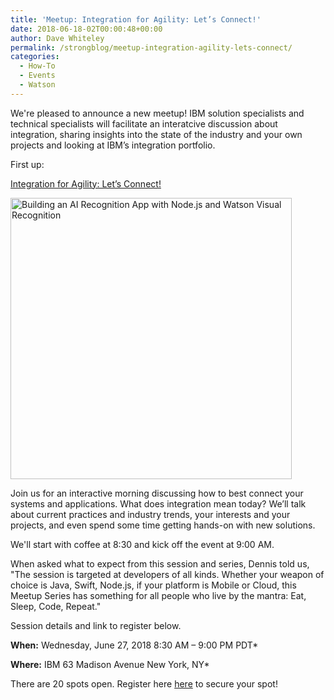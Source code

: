 ```yaml
---
title: 'Meetup: Integration for Agility: Let’s Connect!'
date: 2018-06-18-02T00:00:48+00:00
author: Dave Whiteley
permalink: /strongblog/meetup-integration-agility-lets-connect/
categories:
  - How-To
  - Events
  - Watson 
---
```


We're pleased to announce a new meetup! IBM solution specialists and technical specialists will facilitate an interatcive discussion about integration, sharing insights into the state of the industry and your own projects and looking at IBM’s integration portfolio.


First up:

[Integration for Agility: Let’s Connect!](https://www.meetup.com/New-York-Cloud-Integration-Meetup/events/251764136/)
  
<!--more-->

<img class="aligncenter" src="https://strongloop.com/blog-assets/2018/05/MM-IBM-Meetup-May-30.jpg" alt="Building an AI Recognition App with Node.js and Watson Visual Recognition" style="width: 450px; margin:auto;"/>

Join us for an interactive morning discussing how to best connect your systems and applications. What does integration mean today? We’ll talk about current practices and industry trends, your interests and your projects, and even spend some time getting hands-on with new solutions.

We'll start with coffee at 8:30 and kick off the event at 9:00 AM.


When asked what to expect from this session and series, Dennis told us, "The session is targeted at developers of all kinds.  Whether your weapon of choice is Java, Swift, Node.js, if your platform is Mobile or Cloud, this Meetup Series has something for all people who live by the mantra: Eat, Sleep, Code, Repeat."

Session details and link to register below.

**When:** Wednesday, June 27, 2018
8:30 AM – 9:00 PM PDT*

**Where:** IBM
63 Madison Avenue
New York, NY*

There are 20 spots open. Register here [here](https://www.meetup.com/New-York-Cloud-Integration-Meetup/events/251764136/) to secure your spot! 


